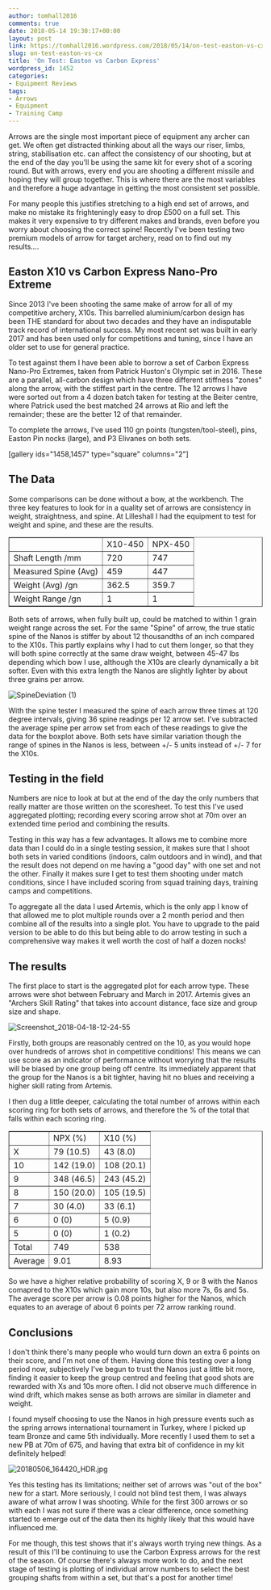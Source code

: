 ```yaml
---
author: tomhall2016
comments: true
date: 2018-05-14 19:30:17+00:00
layout: post
link: https://tomhall2016.wordpress.com/2018/05/14/on-test-easton-vs-cx/
slug: on-test-easton-vs-cx
title: 'On Test: Easton vs Carbon Express'
wordpress_id: 1452
categories:
- Equipment Reviews
tags:
- Arrows
- Equipment
- Training Camp
---
```


Arrows are the single most important piece of equipment any archer can get. We often get distracted thinking about all the ways our riser, limbs, string, stabilisation etc. can affect the consistency of our shooting, but at the end of the day you'll be using the same kit for every shot of a scoring round. But with arrows, every end you are shooting a different missile and hoping they will group together. This is where there are the most variables and therefore a huge advantage in getting the most consistent set possible.

For many people this justifies stretching to a high end set of arrows, and make no mistake its frighteningly easy to drop £500 on a full set. This makes it very expensive to try different makes and brands, even before you worry about choosing the correct spine! Recently I've been testing two premium models of arrow for target archery, read on to find out my results....


## Easton X10 vs Carbon Express Nano-Pro Extreme


Since 2013 I've been shooting the same make of arrow for all of my competitive archery,  X10s. This barrelled aluminium/carbon design has been THE standard for about two decades and they have an indisputable track record of international success. My most recent set was built in early 2017 and has been used only for competitions and tuning, since I have an older set to use for general practice.

To test against them I have been able to borrow a set of Carbon Express Nano-Pro Extremes, taken from Patrick Huston's Olympic set in 2016. These are a parallel, all-carbon design which have three different stiffness "zones" along the arrow, with the stiffest part in the centre. The 12 arrows I have were sorted out from a 4 dozen batch taken for testing at the Beiter centre, where Patrick used the best matched 24 arrows at Rio and left the remainder; these are the better 12 of that remainder.

To complete the arrows, I've used 110 gn points (tungsten/tool-steel),  pins, Easton Pin nocks (large), and P3 Elivanes on both sets.

[gallery ids="1458,1457" type="square" columns="2"]


## The Data


Some comparisons can be done without a bow, at the workbench. The three key features to look for in a quality set of arrows are consistency in weight, straightness, and spine. At Lilleshall I had the equipment to test for weight and spine, and these are the results.

<table cellpadding="0" width="679" cellspacing="0" border="1" >
<tbody >
<tr >

<td colspan="1" rowspan="1" >
</td>

<td colspan="1" rowspan="1" >X10-450
</td>

<td colspan="1" rowspan="1" >NPX-450
</td>
</tr>
<tr >

<td colspan="1" rowspan="1" >Shaft Length /mm
</td>

<td colspan="1" rowspan="1" >720
</td>

<td colspan="1" rowspan="1" >747
</td>
</tr>
<tr >

<td colspan="1" rowspan="1" >Measured Spine (Avg)
</td>

<td colspan="1" rowspan="1" >459
</td>

<td colspan="1" rowspan="1" >447
</td>
</tr>
<tr >

<td colspan="1" rowspan="1" >Weight (Avg) /gn
</td>

<td colspan="1" rowspan="1" >362.5
</td>

<td colspan="1" rowspan="1" >359.7
</td>
</tr>
<tr >

<td colspan="1" rowspan="1" >Weight Range /gn
</td>

<td colspan="1" rowspan="1" >1
</td>

<td colspan="1" rowspan="1" >1
</td>
</tr>
</tbody>
</table>
Both sets of arrows, when fully built up, could be matched to within 1 grain weight range across the set. For the same "Spine" of arrow, the true static spine of the Nanos is stiffer by about 12 thousandths of an inch compared to the X10s. This partly explains why I had to cut them longer, so that they will both spine correctly at the same draw weight, between 45-47 lbs depending which bow I use, although the X10s are clearly dynamically a bit softer. Even with this extra length the Nanos are slightly lighter by about three grains per arrow.

![SpineDeviation (1)](https://tomhall2016.files.wordpress.com/2018/04/spinedeviation-1.png)

With the spine tester I measured the spine of each arrow three times at 120 degree intervals, giving 36 spine readings per 12 arrow set. I've subtracted the average spine per arrow set from each of these readings to give the data for the boxplot above. Both sets have similar variation though the range of spines in the Nanos is less, between +/- 5 units instead of +/- 7 for the X10s.


## Testing in the field


Numbers are nice to look at but at the end of the day the only numbers that really matter are those written on the scoresheet. To test this I've used aggregated plotting; recording every scoring arrow shot at 70m over an extended time period and combining the results.

Testing in this way has a few advantages. It allows me to combine more data than I could do in a single testing session, it makes sure that I shoot both sets in varied conditions (indoors, calm outdoors and in wind), and that the result does not depend on me having a "good day" with one set and not the other. Finally it makes sure I get to test them shooting under match conditions, since I have included scoring from squad training days, training camps and competitions.

To aggregate all the data I used Artemis, which is the only app I know of that allowed me to plot multiple rounds over a 2 month period and then combine all of the results into a single plot. You have to upgrade to the paid version to be able to do this but being able to do arrow testing in such a comprehensive way makes it well worth the cost of half a dozen nocks!


## The results


The first place to start is the aggregated plot for each arrow type. These arrows were shot between February and March in 2017. Artemis gives an "Archers Skill Rating" that takes into account distance, face size and group size and shape.

![Screenshot_2018-04-18-12-24-55](https://tomhall2016.files.wordpress.com/2018/04/screenshot_2018-04-18-12-24-55.png)

Firstly, both groups are reasonably centred on the 10, as you would hope over hundreds of arrows shot in competitive conditions! This means we can use score as an indicator of performance without worrying that the results will be biased by one group being off centre. Its immediately apparent that the group for the Nanos is a bit tighter, having hit no blues and receiving a higher skill rating from Artemis.

I then dug a little deeper, calculating the total number of arrows within each scoring ring for both sets of arrows, and therefore the % of the total that falls within each scoring ring.

<table cellpadding="0" cellspacing="0" border="1" dir="ltr" >
<tbody >
<tr >

<td colspan="1" rowspan="1" >
</td>

<td colspan="1" rowspan="1" >NPX (%)
</td>

<td colspan="1" rowspan="1" >X10 (%)
</td>
</tr>
<tr >

<td colspan="1" rowspan="1" >X
</td>

<td colspan="1" rowspan="1" >79 (10.5)
</td>

<td colspan="1" rowspan="1" >43 (8.0)
</td>
</tr>
<tr >

<td colspan="1" rowspan="1" >10
</td>

<td colspan="1" rowspan="1" >142 (19.0)
</td>

<td colspan="1" rowspan="1" >108 (20.1)
</td>
</tr>
<tr >

<td colspan="1" rowspan="1" >9
</td>

<td colspan="1" rowspan="1" >348 (46.5)
</td>

<td colspan="1" rowspan="1" >243 (45.2)
</td>
</tr>
<tr >

<td colspan="1" rowspan="1" >8
</td>

<td colspan="1" rowspan="1" >150 (20.0)
</td>

<td colspan="1" rowspan="1" >105 (19.5)
</td>
</tr>
<tr >

<td colspan="1" rowspan="1" >7
</td>

<td colspan="1" rowspan="1" >30 (4.0)
</td>

<td colspan="1" rowspan="1" >33 (6.1)
</td>
</tr>
<tr >

<td colspan="1" rowspan="1" >6
</td>

<td colspan="1" rowspan="1" >0 (0)
</td>

<td colspan="1" rowspan="1" >5 (0.9)
</td>
</tr>
<tr >

<td colspan="1" rowspan="1" >5
</td>

<td colspan="1" rowspan="1" >0 (0)
</td>

<td colspan="1" rowspan="1" >1 (0.2)
</td>
</tr>
<tr >

<td colspan="1" rowspan="1" > Total
</td>

<td colspan="1" rowspan="1" >749
</td>

<td colspan="1" rowspan="1" >538
</td>
</tr>
<tr >

<td colspan="1" rowspan="1" > Average
</td>

<td colspan="1" rowspan="1" >9.01
</td>

<td colspan="1" rowspan="1" >8.93
</td>
</tr>
</tbody>
</table>
So we have a higher relative probability of scoring X, 9 or 8 with the Nanos comapred to the X10s which gain more 10s, but also more 7s, 6s and 5s. The average score per arrow is 0.08 points higher for the Nanos, which equates to an average of about 6 points per 72 arrow ranking round.


## Conclusions


I don't think there's many people who would turn down an extra 6 points on their score, and I'm not one of them. Having done this testing over a long period now, subjectively I've begun to trust the Nanos just a little bit more, finding it easier to keep the group centred and feeling that good shots are rewarded with Xs and 10s more often. I did not observe much difference in wind drift, which makes sense as both arrows are similar in diameter and weight.

I found myself choosing to use the Nanos in high pressure events such as the spring arrows international tournament in Turkey, where I picked up team Bronze and came 5th individually. More recently I used them to set a new PB at 70m of 675, and having that extra bit of confidence in my kit definitely helped!

![20180506_164420_HDR.jpg](https://tomhall2016.files.wordpress.com/2018/05/20180506_164420_hdr.jpg)

Yes this testing has its limitations; neither set of arrows was "out of the box" new for a start. More seriously, I could not blind test them, I was always aware of what arrow I was shooting. While for the first 300 arrows or so with each I was not sure if there was a clear difference, once something started to emerge out of the data then its highly likely that this would have influenced me.

For me though, this test shows that it's always worth trying new things. As a result of this I'll be continuing to use the Carbon Express arrows for the rest of the season. Of course there's always more work to do, and the next stage of testing is plotting of individual arrow numbers to select the best grouping shafts from within a set, but that's a post for another time!
